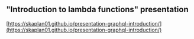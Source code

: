 ## "Introduction to lambda functions" presentation

[https://skaplan01.github.io/presentation-graphql-introduction/](https://skaplan01.github.io/presentation-graphql-introduction/)
